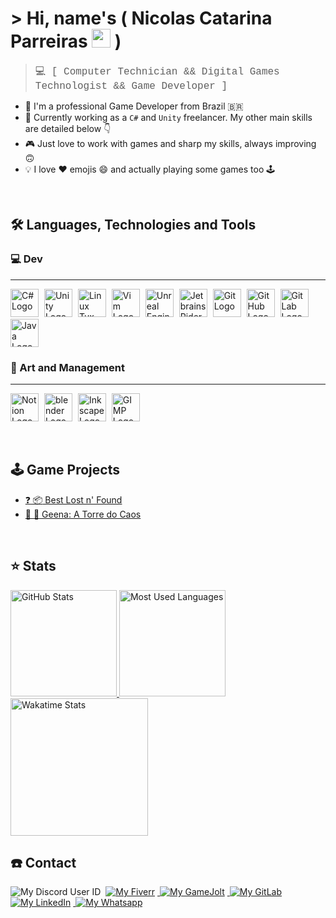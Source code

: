# > Hi, name's ( Nicolas Catarina Parreiras <img src="https://c.tenor.com/BlM254E365cAAAAi/sun-smiling.gif" width="30"> )

> <span style="font-size:16px; font-family:Courier"> :computer: [ Computer Technician && Digital Games Technologist && Game Developer ] </span>

- 🦸 I'm a professional Game Developer from Brazil 🇧🇷 <br>
- 🔨 Currently working as a `C#` and `Unity` freelancer. My other main skills are detailed below 👇 <br>
- 🎮 Just love to work with games and sharp my skills, always improving 🙃 <br>
- 💡 I love ❤️ emojis 😄 and actually playing some games too 🕹️

<br>

## :hammer_and_wrench: Languages, Technologies and Tools

### :computer: Dev
---

<p>
    <img alt="C# Logo" class="base-skill" src="https://cdn.jsdelivr.net/gh/devicons/devicon/icons/csharp/csharp-original.svg" style="height: 45px; margin-right: 5px;" height="45">
    <img alt="Unity Logo" class="base-skill" src="https://cdn4.iconfinder.com/data/icons/various-icons-2/476/Unity.png" style="height: 45px; margin-right: 5px;" height="45">
    <img alt="Linux Tux Logo" class="base-skill" src="https://img.icons8.com/color/240/000000/linux--v1.png" style="height: 45px; margin-right: 5px;" height="45">
    <img alt="Vim Logo" class="base-skill" src="https://img.icons8.com/external-tal-revivo-shadow-tal-revivo/240/000000/external-vim-a-highly-configurable-text-editor-for-efficiently-creating-and-changing-any-kind-of-text-logo-shadow-tal-revivo.png" style="height: 45px; margin-right: 5px;" height="45">
    <img alt="Unreal Engine Logo" class="base-skill" src="https://img.icons8.com/color/240/000000/unreal-engine.png" style="height: 45px; margin-right: 5px;" height="45">
    <img alt="Jetbrains Rider Logo" class="base-skill" src="https://resources.jetbrains.com/storage/products/company/brand/logos/Rider_icon.svg?_gl=1*1y5ya1z*_ga*MTIwNTgzMDkyMC4xNjM2NjQ1NzAz*_ga_V0XZL7QHEB*MTYzOTEwNjI1NC40LjAuMTYzOTEwNjI1Ni4w" style="height: 45px; margin-right: 5px;" height="45">
    <img alt="Git Logo" class="base-skill" src="https://cdn.jsdelivr.net/gh/devicons/devicon/icons/git/git-original.svg" style="height: 45px; margin-right: 5px;" height="45">
    <img alt="GitHub Logo" class="base-skill" src="https://img.icons8.com/color/240/000000/github--v1.png" style="height: 45px; margin-right: 5px;" height="45">
    <img alt="GitLab Logo" class="base-skill" src="https://cdn.jsdelivr.net/gh/devicons/devicon/icons/gitlab/gitlab-original.svg" style="height: 45px; margin-right: 5px;" height="45">
    <img alt="Java Logo" class="base-skill" src="https://cdn.jsdelivr.net/gh/devicons/devicon/icons/java/java-original.svg" style="height: 45px; margin-right: 5px;" height="45">
</p>

### :art: Art and Management
---

<p>
    <img alt="Notion Logo" class="base-skill" src="https://img.icons8.com/color/240/000000/notion--v1.png" style="height: 45px; margin-right: 5px;" height="45">
    <img alt="blender Logo" class="base-skill" src="https://img.icons8.com/color/240/000000/blender-3d.png" style="height: 45px; margin-right: 5px;" height="45">
    <img alt="Inkscape Logo" class="base-skill" src="https://img.icons8.com/color/240/000000/inkscape.png" style="height: 45px; margin-right: 5px;" height="45">
    <img alt="GIMP Logo" class="base-skill" src="https://img.icons8.com/color/240/000000/gimp.png" style="height: 45px; margin-right: 5px;" height="45">
</p>

<br>

## :joystick: Game Projects

- [:question: :package: Best Lost n' Found][best_lost_n_found-gamejolt_link]
- [:volcano: :tokyo_tower: Geena: A Torre do Caos][geena-gamejolt_link]

<br>

## :star: Stats

<a href="https://github.com/anuraghazra/github-readme-stats">
    <img alt="GitHub Stats" class="base-stat" src="https://github-readme-stats.vercel.app/api?username=niscolas&count_private=true&custom_title=GitHub Stats&show_icons=true&theme=tokyonight" style="height: 170px;" height="170">
</a>
<a href="https://github.com/anuraghazra/github-readme-stats">
    <img alt="Most Used Languages" class="base-stat" src="https://github-readme-stats.vercel.app/api/top-langs/?username=niscolas&hide=java&layout=compact&theme=tokyonight" style="height: 170px;" height="170">
</a>
<a href="https://github.com/anuraghazra/github-readme-stats">
    <img alt="Wakatime Stats" class="base-stat wakatime-stat" src="https://github-readme-stats.vercel.app/api/wakatime?username=niscolas&theme=tokyonight" style="height: 220px;" height="220">
</a>

<br>

## :telephone: Contact

<p>
    <img alt="My Discord User ID" class="base-contact-badge" src="https://img.shields.io/badge/Discord-niscolas_0609-565B65?style=for-the-badge&labelColor=5865F2&logo=discord&logoColor=white" style="margin-right: 4px;">
    <a href="https://www.fiverr.com/pajamaunicorns">
        <img alt="My Fiverr" class="base-contact-badge" src="https://img.shields.io/badge/Fiverr-1DBF73?style=for-the-badge&logo=fiverr&logoColor=white" style="margin-right: 4px;">
    </a>
    <a href="https://gamejolt.com/@Bitten-Sweet">
        <img alt="My GameJolt" class="base-contact-badge" src="https://img.shields.io/badge/GameJolt-2F7F6F?style=for-the-badge&logo=gamejolt&logoColor=white" style="margin-right: 4px;">
    </a>
    <a href="https://gitlab.com/niscolas">
        <img alt="My GitLab" class="base-contact-badge" src="https://img.shields.io/badge/GitLab-330F63?style=for-the-badge&logo=gitlab&logoColor=white" style="margin-right: 4px;">
    </a>
    <a href="https://www.linkedin.com/in/niscolas">
        <img alt="My LinkedIn" class="base-contact-badge" src="https://img.shields.io/badge/LinkedIn-0077B5?style=for-the-badge&logo=linkedin&logoColor=white" style="margin-right: 4px;">
    </a>
    <a href="https://wa.me/5531988598280">
        <img alt="My Whatsapp" class="base-contact-badge" src="https://img.shields.io/badge/WhatsApp-25D366?style=for-the-badge&logo=whatsapp&logoColor=white" style="margin-right: 4px;">
    </a>
</p>

[best_lost_n_found-gamejolt_link]: https://gamejolt.com/games/bestlostnfound/604915
[geena-gamejolt_link]: https://gamejolt.com/games/geena/604636


